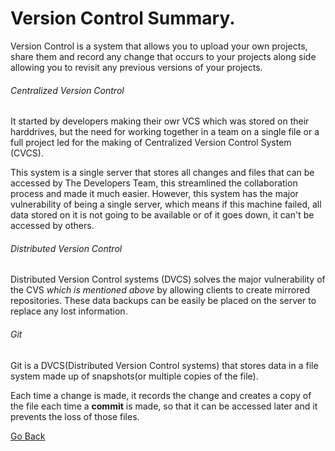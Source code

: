 # Version Control Summary.

Version Control is a system that allows you to upload your own projects, share them and record any change that occurs to your projects along side allowing you to revisit any previous
versions of your projects.

###### Centralized Version Control

It started by developers making their owr VCS which was stored on their harddrives,
but the need for working together in a team on a single file or a full project led for the making of Centralized Version Control System (CVCS).

This system is a single server that stores all changes and files that can be accessed by The Developers Team, this streamlined the collaboration process and made it much easier.
However, this system has the major vulnerability of being a single server, which means if this machine failed, all data stored on it is not going to be available or of it goes down, it can't be accessed by others.

###### Distributed Version Control

Distributed Version Control systems (DVCS) solves the major vulnerability of the CVS *which is mentioned above* by allowing clients to create mirrored repositories. These data backups can be easily be placed on the server to replace any lost information.

###### Git

Git is a DVCS(Distributed Version Control systems) that stores data in a file system made up of snapshots(or multiple copies of the file).

Each time a change is made, it records the change and creates a copy of the file each time a **commit** is made, so that it can be accessed later and it prevents the loss of those files.





[Go Back](https://musaabshalaldeh.github.io/reading-notes/)